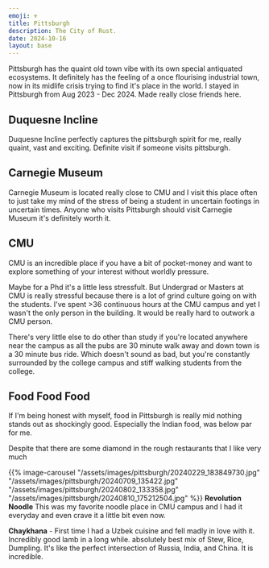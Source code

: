 ```yaml
---
emoji: ⚜️
title: Pittsburgh
description: The City of Rust.
date: 2024-10-16
layout: base
---
```


Pittsburgh has the quaint old town vibe with its own special antiquated ecosystems. It definitely has the feeling of a once flourising industrial town, now in its midlife crisis trying to find it's place in the world.
I stayed in Pittsburgh from Aug 2023 - Dec 2024. Made really close friends here.

## Duquesne Incline

Duquesne Incline perfectly captures the pittsburgh spirit for me, really quaint, vast and exciting.
Definite visit if someone visits pittsburgh.


## Carnegie Museum

Carnegie Museum is located really close to CMU and I visit this place often to just take my mind of the stress of being a student in uncertain footings in uncertain times. Anyone who visits Pittsburgh should visit Carnegie Museum it's definitely worth it.

## CMU

CMU is an incredible place if you have a bit of pocket-money and want to explore something of your interest without worldly pressure.

Maybe for a Phd it's a little less stressfult. But Undergrad or Masters at CMU is really stressful because there is a lot of grind culture going on with the students. I've spent >36 continuous hours at the CMU campus and yet I wasn't the only person in the building. It would be really hard to outwork a CMU person.


There's very little else to do other than study if you're located anywhere near the campus as all the pubs are 30 minute walk away and down town is a 30 minute bus ride. Which doesn't sound as bad, but you're constantly surrounded by the college campus and stiff walking students from the college.

## Food Food Food

If I'm being honest with myself, food in Pittsburgh is really mid nothing stands out as shockingly good. Especially the Indian food, was below par for me.

Despite that there are some diamond in the rough restaurants that I like very much

 {{% image-carousel 
  "/assets/images/pittsburgh/20240229_183849730.jpg" "/assets/images/pittsburgh/20240709_135422.jpg" "/assets/images/pittsburgh/20240802_133358.jpg" "/assets/images/pittsburgh/20240810_175212504.jpg"
  %}}
__Revolution Noodle__ This was my favorite noodle place in CMU campus and I had it everyday and even crave it a little bit even now.


__Chaykhana__ - First time I had a Uzbek cuisine and fell madly in love with it. Incredibly good lamb in a long while. absolutely best mix of Stew, Rice, Dumpling. It's like the perfect intersection of Russia, India, and China. It is incredible.

